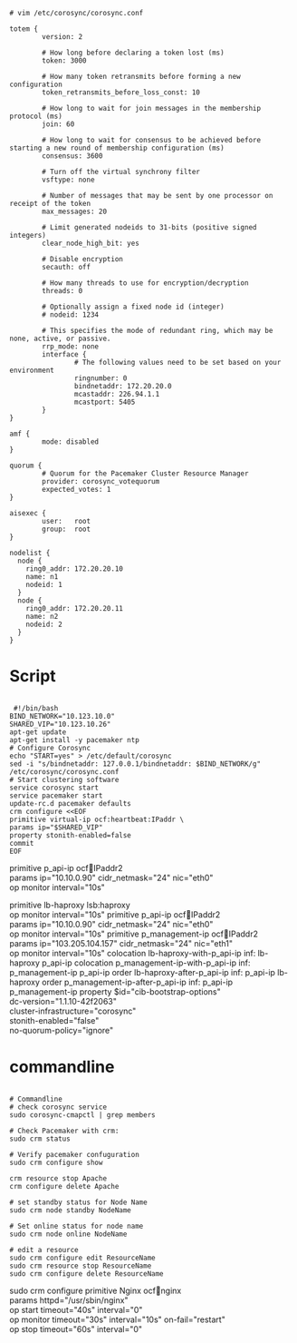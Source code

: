 
```
# vim /etc/corosync/corosync.conf

totem {
        version: 2

        # How long before declaring a token lost (ms)
        token: 3000

        # How many token retransmits before forming a new configuration
        token_retransmits_before_loss_const: 10

        # How long to wait for join messages in the membership protocol (ms)
        join: 60

        # How long to wait for consensus to be achieved before starting a new round of membership configuration (ms)
        consensus: 3600

        # Turn off the virtual synchrony filter
        vsftype: none

        # Number of messages that may be sent by one processor on receipt of the token
        max_messages: 20

        # Limit generated nodeids to 31-bits (positive signed integers)
        clear_node_high_bit: yes

        # Disable encryption
        secauth: off

        # How many threads to use for encryption/decryption
        threads: 0

        # Optionally assign a fixed node id (integer)
        # nodeid: 1234

        # This specifies the mode of redundant ring, which may be none, active, or passive.
        rrp_mode: none
        interface {
                # The following values need to be set based on your environment 
                ringnumber: 0
                bindnetaddr: 172.20.20.0
                mcastaddr: 226.94.1.1
                mcastport: 5405
        }
}

amf {
        mode: disabled
}

quorum {
        # Quorum for the Pacemaker Cluster Resource Manager
        provider: corosync_votequorum
        expected_votes: 1
}

aisexec {
        user:   root
        group:  root
}

nodelist {
  node {
    ring0_addr: 172.20.20.10
    name: n1
    nodeid: 1
  }
  node {
    ring0_addr: 172.20.20.11
    name: n2
    nodeid: 2
  }
}
```

# Script
```

 #!/bin/bash
BIND_NETWORK="10.123.10.0"
SHARED_VIP="10.123.10.26"
apt-get update
apt-get install -y pacemaker ntp
# Configure Corosync
echo "START=yes" > /etc/default/corosync
sed -i "s/bindnetaddr: 127.0.0.1/bindnetaddr: $BIND_NETWORK/g" /etc/corosync/corosync.conf
# Start clustering software
service corosync start
service pacemaker start
update-rc.d pacemaker defaults
crm configure <<EOF
primitive virtual-ip ocf:heartbeat:IPaddr \
params ip="$SHARED_VIP"
property stonith-enabled=false
commit
EOF

```


primitive p_api-ip ocf:heartbeat:IPaddr2 \
    params ip="10.10.0.90" cidr_netmask="24" nic="eth0" \
    op monitor interval="10s"

primitive lb-haproxy lsb:haproxy \
    op monitor interval="10s"
primitive p_api-ip ocf:heartbeat:IPaddr2 \
    params ip="10.10.0.90" cidr_netmask="24" nic="eth0" \
    op monitor interval="10s"
primitive p_management-ip ocf:heartbeat:IPaddr2 \
    params ip="103.205.104.157" cidr_netmask="24" nic="eth1" \
    op monitor interval="10s"
colocation lb-haproxy-with-p_api-ip inf: lb-haproxy p_api-ip
colocation p_management-ip-with-p_api-ip inf: p_management-ip p_api-ip
order lb-haproxy-after-p_api-ip inf: p_api-ip lb-haproxy
order p_management-ip-after-p_api-ip inf: p_api-ip p_management-ip
property $id="cib-bootstrap-options" \
    dc-version="1.1.10-42f2063" \
    cluster-infrastructure="corosync" \
    stonith-enabled="false" \
    no-quorum-policy="ignore"





# commandline
```

# Commandline
# check corosync service
sudo corosync-cmapctl | grep members

# Check Pacemaker with crm:
sudo crm status

# Verify pacemaker confuguration
sudo crm configure show

crm resource stop Apache
crm configure delete Apache

# set standby status for Node Name
sudo crm node standby NodeName

# Set online status for node name
sudo crm node online NodeName

# edit a resource
sudo crm configure edit ResourceName
sudo crm resource stop ResourceName
sudo crm configure delete ResourceName
```


sudo crm configure primitive Nginx ocf:heartbeat:nginx \
  params httpd="/usr/sbin/nginx" \
  op start timeout="40s" interval="0" \
  op monitor timeout="30s" interval="10s" on-fail="restart" \
  op stop timeout="60s" interval="0"




